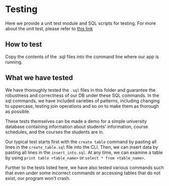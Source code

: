 # Testing

Here we provide a unit test module and SQL scripts for testing. For more about the unit test, please refer to [this link](unit_test/README.md)

## How to test
Copy the contents of the .sql files into the command line where our app is running.

## What we have tested
We have thoroughly tested the `.sql` files in this folder and guarantee the robustness and correctness of our DB under these SQL commands. In the sql commands, we have included varieties of patterns, including changing to uppercase, testing join operations and so on to make them as thorough as possible.

These tests themselves can be made a demo for a simple university database containing information about students' information, course schedules, and the courses the students are in.

Our typical test starts first with the `create table` command by pasting all lines in the `create_table.sql` file into the CLI. Then, we can insert data by pasting all lines in the `insert_into.sql`. At any time, we can examine a table by using `print table <table_name>` or `select * from <table_name>`.

Further to the tests listed here, we have also tested various commands such that even under some incorrect commands or accessing tables that do not exist, our program won't crash.